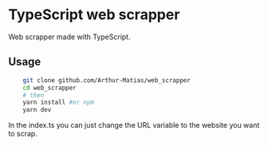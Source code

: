 # TypeScript web scrapper

Web scrapper made with TypeScript. 

## Usage

```bash
    git clone github.com/Arthur-Matias/web_scrapper
    cd web_scrapper
    # then
    yarn install #or npm
    yarn dev
```


In the index.ts you can just change the URL variable to the website you want to scrap.
